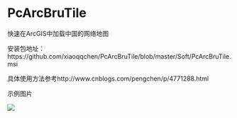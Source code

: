 # PcArcBruTile
快速在ArcGIS中加载中国的网络地图
<p>安装包地址：https://github.com/xiaoqqchen/PcArcBruTile/blob/master/Soft/PcArcBruTile.msi</p>
<p>具体使用方法参考http://www.cnblogs.com/pengchen/p/4771288.html</p>
<p>示例图片</p>
<p><img src="https://github.com/xiaoqqchen/PcArcBruTile/blob/master/Soft/1.png"/></p>
